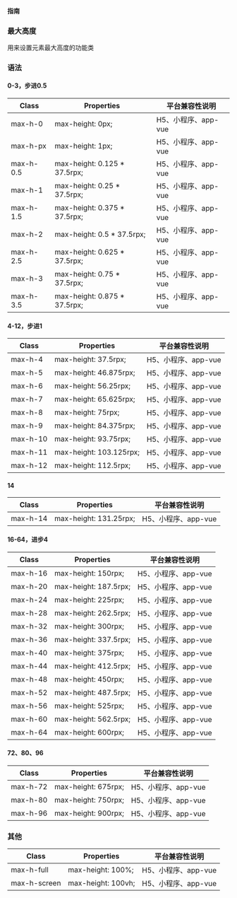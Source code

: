#### <span class="text-lg text-gray-500 font-normal">指南</span>

<div class="w-screen"></div>

### 最大高度
<a-typography-text>
    用来设置元素最大高度的功能类
</a-typography-text>

<CssPrefix />

### 语法
#### 0-3，步进0.5
| Class | Properties | 平台兼容性说明
| --- | --- | ---
| <a-link status="success">max-h-0</a-link> | <a-link>max-height: 0px;</a-link> | H5、小程序、app-vue
| <a-link status="success">max-h-px</a-link> | <a-link>max-height: 1px;</a-link> | H5、小程序、app-vue
| <a-link status="success">max-h-0.5</a-link> | <a-link>max-height: 0.125 * 37.5rpx;</a-link> | H5、小程序、app-vue
| <a-link status="success">max-h-1</a-link> | <a-link>max-height: 0.25 * 37.5rpx;</a-link> | H5、小程序、app-vue
| <a-link status="success">max-h-1.5</a-link> | <a-link>max-height: 0.375 * 37.5rpx;</a-link> | H5、小程序、app-vue
| <a-link status="success">max-h-2</a-link> | <a-link>max-height: 0.5 * 37.5rpx;</a-link> | H5、小程序、app-vue
| <a-link status="success">max-h-2.5</a-link> | <a-link>max-height: 0.625 * 37.5rpx;</a-link> | H5、小程序、app-vue
| <a-link status="success">max-h-3</a-link> | <a-link>max-height: 0.75 * 37.5rpx;</a-link> | H5、小程序、app-vue
| <a-link status="success">max-h-3.5</a-link> | <a-link>max-height: 0.875 * 37.5rpx;</a-link> | H5、小程序、app-vue

#### 4-12，步进1
| Class | Properties | 平台兼容性说明
| --- | --- | ---
| <a-link status="success">max-h-4</a-link> | <a-link>max-height: 37.5rpx;</a-link> | H5、小程序、app-vue
| <a-link status="success">max-h-5</a-link> | <a-link>max-height: 46.875rpx;</a-link> | H5、小程序、app-vue
| <a-link status="success">max-h-6</a-link> | <a-link>max-height: 56.25rpx;</a-link> | H5、小程序、app-vue
| <a-link status="success">max-h-7</a-link> | <a-link>max-height: 65.625rpx;</a-link> | H5、小程序、app-vue
| <a-link status="success">max-h-8</a-link> | <a-link>max-height: 75rpx;</a-link> | H5、小程序、app-vue
| <a-link status="success">max-h-9</a-link> | <a-link>max-height: 84.375rpx;</a-link> | H5、小程序、app-vue
| <a-link status="success">max-h-10</a-link> | <a-link>max-height: 93.75rpx;</a-link> | H5、小程序、app-vue
| <a-link status="success">max-h-11</a-link> | <a-link>max-height: 103.125rpx;</a-link> | H5、小程序、app-vue
| <a-link status="success">max-h-12</a-link> | <a-link>max-height: 112.5rpx;</a-link> | H5、小程序、app-vue

#### 14
| Class | Properties | 平台兼容性说明
| --- | --- | ---
| <a-link status="success">max-h-14</a-link> | <a-link>max-height: 131.25rpx;</a-link> | H5、小程序、app-vue

#### 16-64，进步4
| Class | Properties | 平台兼容性说明
| --- | --- | ---
| <a-link status="success">max-h-16</a-link> | <a-link>max-height: 150rpx;</a-link> | H5、小程序、app-vue
| <a-link status="success">max-h-20</a-link> | <a-link>max-height: 187.5rpx;</a-link> | H5、小程序、app-vue
| <a-link status="success">max-h-24</a-link> | <a-link>max-height: 225rpx;</a-link> | H5、小程序、app-vue
| <a-link status="success">max-h-28</a-link> | <a-link>max-height: 262.5rpx;</a-link> | H5、小程序、app-vue
| <a-link status="success">max-h-32</a-link> | <a-link>max-height: 300rpx;</a-link> | H5、小程序、app-vue
| <a-link status="success">max-h-36</a-link> | <a-link>max-height: 337.5rpx;</a-link> | H5、小程序、app-vue
| <a-link status="success">max-h-40</a-link> | <a-link>max-height: 375rpx;</a-link> | H5、小程序、app-vue
| <a-link status="success">max-h-44</a-link> | <a-link>max-height: 412.5rpx;</a-link> | H5、小程序、app-vue
| <a-link status="success">max-h-48</a-link> | <a-link>max-height: 450rpx;</a-link> | H5、小程序、app-vue
| <a-link status="success">max-h-52</a-link> | <a-link>max-height: 487.5rpx;</a-link> | H5、小程序、app-vue
| <a-link status="success">max-h-56</a-link> | <a-link>max-height: 525rpx;</a-link> | H5、小程序、app-vue
| <a-link status="success">max-h-60</a-link> | <a-link>max-height: 562.5rpx;</a-link> | H5、小程序、app-vue
| <a-link status="success">max-h-64</a-link> | <a-link>max-height: 600rpx;</a-link> | H5、小程序、app-vue

#### 72、80、96
| Class | Properties | 平台兼容性说明
| --- | --- | ---
| <a-link status="success">max-h-72</a-link> | <a-link>max-height: 675rpx;</a-link> | H5、小程序、app-vue
| <a-link status="success">max-h-80</a-link> | <a-link>max-height: 750rpx;</a-link> | H5、小程序、app-vue
| <a-link status="success">max-h-96</a-link> | <a-link>max-height: 900rpx;</a-link> | H5、小程序、app-vue

### 其他
| Class | Properties | 平台兼容性说明
| --- | --- | ---
| <a-link status="success">max-h-full</a-link> | <a-link>max-height: 100%;</a-link> | H5、小程序、app-vue
| <a-link status="success">max-h-screen</a-link> | <a-link>max-height: 100vh;</a-link> | H5、小程序、app-vue